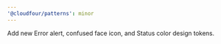 ```yaml
---
'@cloudfour/patterns': minor
---
```


Add new Error alert, confused face icon, and Status color design tokens.
